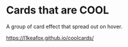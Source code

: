 # Cards that are COOL

A group of card effect that spread out on hover.

https://l1keafox.github.io/coolcards/
